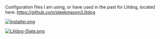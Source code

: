 ﻿Configuration files I am using, or have used in the past for Lilidog, located here: https://github.com/sleekmason/Lilidog





[![Installer.png](https://i.postimg.cc/6qSpSZNR/Installer.png)](https://postimg.cc/JHN8HG04)

[![Lilidog-Slate.png](https://i.postimg.cc/3J4CRPs6/Lilidog-Slate.png)](https://postimg.cc/SJ4z1tN7)
